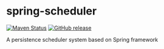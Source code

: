 # spring-scheduler

[![Maven Status](https://maven-badges.herokuapp.com/maven-central/com.lifeonwalden/spring-scheduler/badge.svg)](https://maven-badges.herokuapp.com/maven-central/com.lifeonwalden/spring-scheduler)
[![GitHub release](https://img.shields.io/github/release/cmanlh/spring-scheduler.svg)](https://github.com/cmanlh/spring-scheduler/releases)

A persistence scheduler system based on Spring framework

